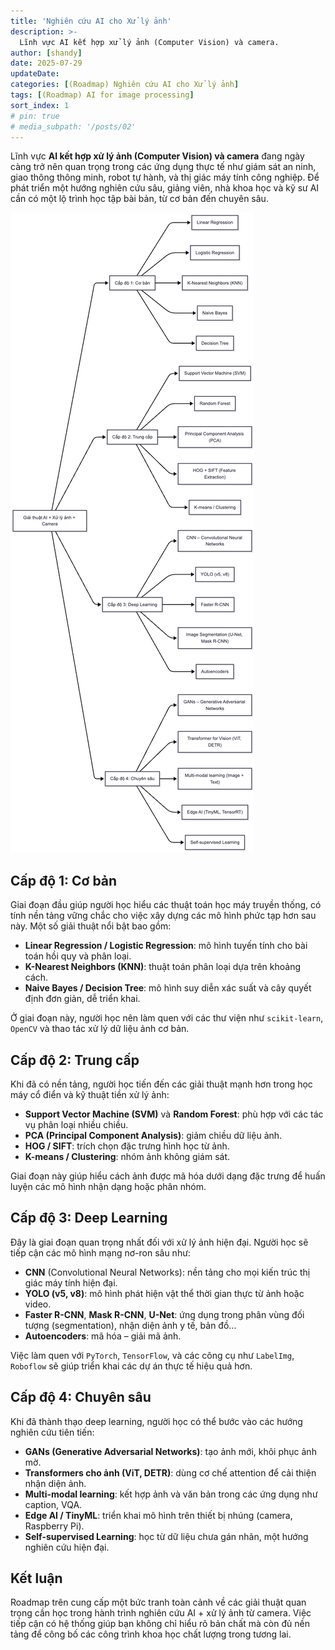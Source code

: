 ```yaml
---
title: 'Nghiên cứu AI cho Xử lý ảnh'
description: >-
  Lĩnh vực AI kết hợp xử lý ảnh (Computer Vision) và camera.
author: [shandy]
date: 2025-07-29
updateDate: 
categories: [(Roadmap) Nghiên cứu AI cho Xử lý ảnh]
tags: [(Roadmap) AI for image processing]
sort_index: 1
# pin: true
# media_subpath: '/posts/02'
---
```


Lĩnh vực **AI kết hợp xử lý ảnh (Computer Vision) và camera** đang ngày càng trở nên quan trọng trong các ứng dụng thực tế như giám sát an ninh, giao thông thông minh, robot tự hành, và thị giác máy tính công nghiệp. Để phát triển một hướng nghiên cứu sâu, giảng viên, nhà khoa học và kỹ sư AI cần có một lộ trình học tập bài bản, từ cơ bản đến chuyên sâu.

![](/assets/img/2025-07-30-10-06-27.png)


## Cấp độ 1: Cơ bản

Giai đoạn đầu giúp người học hiểu các thuật toán học máy truyền thống, có tính nền tảng vững chắc cho việc xây dựng các mô hình phức tạp hơn sau này. Một số giải thuật nổi bật bao gồm:

- **Linear Regression / Logistic Regression**: mô hình tuyến tính cho bài toán hồi quy và phân loại.
- **K-Nearest Neighbors (KNN)**: thuật toán phân loại dựa trên khoảng cách.
- **Naive Bayes / Decision Tree**: mô hình suy diễn xác suất và cây quyết định đơn giản, dễ triển khai.

Ở giai đoạn này, người học nên làm quen với các thư viện như `scikit-learn`, `OpenCV` và thao tác xử lý dữ liệu ảnh cơ bản.

## Cấp độ 2: Trung cấp

Khi đã có nền tảng, người học tiến đến các giải thuật mạnh hơn trong học máy cổ điển và kỹ thuật tiền xử lý ảnh:

- **Support Vector Machine (SVM)** và **Random Forest**: phù hợp với các tác vụ phân loại nhiều chiều.
- **PCA (Principal Component Analysis)**: giảm chiều dữ liệu ảnh.
- **HOG / SIFT**: trích chọn đặc trưng hình học từ ảnh.
- **K-means / Clustering**: nhóm ảnh không giám sát.

Giai đoạn này giúp hiểu cách ảnh được mã hóa dưới dạng đặc trưng để huấn luyện các mô hình nhận dạng hoặc phân nhóm.

## Cấp độ 3: Deep Learning

Đây là giai đoạn quan trọng nhất đối với xử lý ảnh hiện đại. Người học sẽ tiếp cận các mô hình mạng nơ-ron sâu như:

- **CNN** (Convolutional Neural Networks): nền tảng cho mọi kiến trúc thị giác máy tính hiện đại.
- **YOLO (v5, v8)**: mô hình phát hiện vật thể thời gian thực từ ảnh hoặc video.
- **Faster R-CNN**, **Mask R-CNN**, **U-Net**: ứng dụng trong phân vùng đối tượng (segmentation), nhận diện ảnh y tế, bản đồ...
- **Autoencoders**: mã hóa – giải mã ảnh.

Việc làm quen với `PyTorch`, `TensorFlow`, và các công cụ như `LabelImg`, `Roboflow` sẽ giúp triển khai các dự án thực tế hiệu quả hơn.

## Cấp độ 4: Chuyên sâu

Khi đã thành thạo deep learning, người học có thể bước vào các hướng nghiên cứu tiên tiến:

- **GANs (Generative Adversarial Networks)**: tạo ảnh mới, khôi phục ảnh mờ.
- **Transformers cho ảnh (ViT, DETR)**: dùng cơ chế attention để cải thiện nhận diện ảnh.
- **Multi-modal learning**: kết hợp ảnh và văn bản trong các ứng dụng như caption, VQA.
- **Edge AI / TinyML**: triển khai mô hình trên thiết bị nhúng (camera, Raspberry Pi).
- **Self-supervised Learning**: học từ dữ liệu chưa gán nhãn, một hướng nghiên cứu hiện đại.

## Kết luận

Roadmap trên cung cấp một bức tranh toàn cảnh về các giải thuật quan trọng cần học trong hành trình nghiên cứu AI + xử lý ảnh từ camera. Việc tiếp cận có hệ thống giúp bạn không chỉ hiểu rõ bản chất mà còn đủ nền tảng để công bố các công trình khoa học chất lượng trong tương lai.